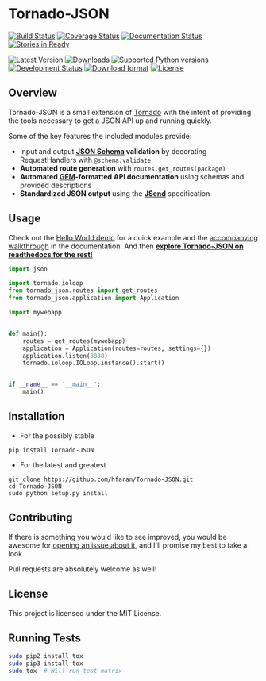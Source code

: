 # Tornado-JSON

[![Build Status](https://travis-ci.org/hfaran/Tornado-JSON.png?branch=master)](https://travis-ci.org/hfaran/Tornado-JSON)
[![Coverage Status](https://coveralls.io/repos/hfaran/Tornado-JSON/badge.png)](https://coveralls.io/r/hfaran/Tornado-JSON?branch=master)
[![Documentation Status](https://readthedocs.org/projects/tornado-json/badge/?version=latest)](https://readthedocs.org/projects/tornado-json/?badge=latest)
[![Stories in Ready](https://badge.waffle.io/hfaran/Tornado-JSON.png?label=In_Progress)](http://waffle.io/hfaran/Tornado-JSON)

[![Latest Version](https://pypip.in/version/Tornado-JSON/badge.svg)](https://pypi.python.org/pypi/Tornado-JSON/)
[![Downloads](https://pypip.in/download/Tornado-JSON/badge.svg)](https://pypi.python.org/pypi/Tornado-JSON/)
[![Supported Python versions](https://pypip.in/py_versions/Tornado-JSON/badge.svg)](https://pypi.python.org/pypi/Tornado-JSON/)
[![Development Status](https://pypip.in/status/Tornado-JSON/badge.svg)](https://pypi.python.org/pypi/Tornado-JSON/)
[![Download format](https://pypip.in/format/Tornado-JSON/badge.svg)](https://pypi.python.org/pypi/Tornado-JSON/)
[![License](https://pypip.in/license/Tornado-JSON/badge.svg)](https://pypi.python.org/pypi/Tornado-JSON/)


## Overview

Tornado-JSON is a small extension of [Tornado](http://www.tornadoweb.org/en/stable/) with the intent of providing the tools necessary to get a JSON API up and running quickly.

Some of the key features the included modules provide:

* Input and output **[JSON Schema](http://json-schema.org/) validation** by decorating RequestHandlers with `@schema.validate`
* **Automated route generation** with `routes.get_routes(package)`
* **Automated [GFM](https://help.github.com/articles/github-flavored-markdown)-formatted API documentation** using schemas and provided descriptions
* **Standardized JSON output** using the **[JSend](http://labs.omniti.com/labs/jsend)** specification


## Usage

Check out the [Hello World demo](https://github.com/hfaran/Tornado-JSON/tree/master/demos/helloworld) for a quick example and the [accompanying walkthrough](http://tornado-json.readthedocs.org/en/latest/using_tornado_json.html) in the documentation. And then [**explore Tornado-JSON on readthedocs for the rest!**](http://tornado-json.readthedocs.org/en/latest/index.html#)

```python
import json

import tornado.ioloop
from tornado_json.routes import get_routes
from tornado_json.application import Application

import mywebapp


def main():
    routes = get_routes(mywebapp)
    application = Application(routes=routes, settings={})
    application.listen(8888)
    tornado.ioloop.IOLoop.instance().start()


if __name__ == '__main__':
    main()
```

## Installation

* For the possibly stable

```
pip install Tornado-JSON
```

* For the latest and greatest

```
git clone https://github.com/hfaran/Tornado-JSON.git
cd Tornado-JSON
sudo python setup.py install
```


## Contributing

If there is something you would like to see improved, you would be awesome for [opening an issue about it](https://github.com/hfaran/Tornado-JSON/issues/new), and I'll promise my best to take a look.

Pull requests are absolutely welcome as well!


## License

This project is licensed under the MIT License.


## Running Tests

```bash
sudo pip2 install tox
sudo pip3 install tox
sudo tox  # Will run test matrix
```
